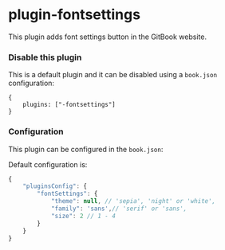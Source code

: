 # plugin-fontsettings

This plugin adds font settings button in the GitBook website.

### Disable this plugin

This is a default plugin and it can be disabled using a `book.json` configuration:

```
{
    plugins: ["-fontsettings"]
}
```

### Configuration

This plugin can be configured in the `book.json`:

Default configuration is:

```js
{
    "pluginsConfig": {
        "fontSettings": {
            "theme": null, // 'sepia', 'night' or 'white',
            "family": 'sans',// 'serif' or 'sans',
            "size": 2 // 1 - 4
        }
    }
}
```

